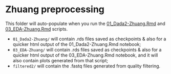 # Zhuang preprocessing

This folder will auto-populate when you run the [01_Dada2-Zhuang.Rmd](../../../scripts/analysis-individual/Zhuang-2018/01_Dada2-Zhuang.Rmd) and [03_EDA-Zhuang.Rmd](../../../scripts/analysis-individual/Zhuang-2018/03_EDA-Zhuang.Rmd) scripts.
- `01_Dada2-Zhuang/` will contain .rds files saved as checkpoints & also for a quicker html output of the 01_Dada2-Zhuang.Rmd notebook;
- `03_EDA-Zhuang/` will contain .rds files saved as checkpoints & also for a quicker html output of the 03_EDA-Zhuang.Rmd notebook, and it will also contain plots generated from that script;
- `filtered2/` will contain the .fastq files generated from quality filtering.